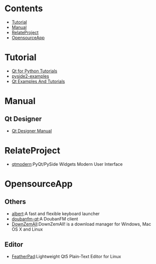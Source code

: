 # Contents

* [Tutorial](#Tutorial)
* [Manual](#Manual)
* [RelateProject](#RelateProject)
* [OpensourceApp](#OpensourceApp)

# Tutorial

* [Qt for Python Tutorials](https://doc.qt.io/qtforpython/tutorials/index.html)
* [pyside2-examples](https://github.com/pyside/pyside2-examples)
* [Qt Examples And Tutorials](https://doc.qt.io/qt-5/qtexamplesandtutorials.html)

# Manual
## Qt Designer
* [Qt Designer Manual](https://doc.qt.io/qt-5/qtdesigner-manual.html)

# RelateProject
* [qtmodern](https://github.com/gmarull/qtmodern):PyQt/PySide Widgets Modern User Interface

# OpensourceApp
## Others
* [albert](https://github.com/albertlauncher/albert):A fast and flexible keyboard launcher
* [doubanfm-qt](https://github.com/zonyitoo/doubanfm-qt):A DoubanFM client
* [DownZemAll](https://github.com/setvisible/DownZemAll):DownZemAll! is a download manager for Windows, Mac OS X and Linux

## Editor
* [FeatherPad](https://github.com/tsujan/FeatherPad):Lightweight Qt5 Plain-Text Editor for Linux